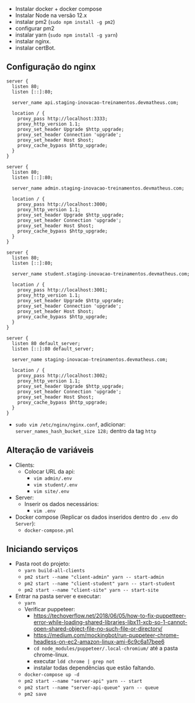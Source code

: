 - Instalar docker + docker compose
- Instalar Node na versão 12.x
- instalar pm2 (`sudo npm install -g pm2`)
- configurar pm2
- instalar yarn (`sudo npm install -g yarn`)
- instalar nginx.
- instalar certBot.

## Configuração do nginx

```nginx
server {
  listen 80;
  listen [::]:80;

  server_name api.staging-inovacao-treinamentos.devmatheus.com;

  location / {
    proxy_pass http://localhost:3333;
    proxy_http_version 1.1;
    proxy_set_header Upgrade $http_upgrade;
    proxy_set_header Connection 'upgrade';
    proxy_set_header Host $host;
    proxy_cache_bypass $http_upgrade;
  }
}

server {
  listen 80;
  listen [::]:80;

  server_name admin.staging-inovacao-treinamentos.devmatheus.com;

  location / {
    proxy_pass http://localhost:3000;
    proxy_http_version 1.1;
    proxy_set_header Upgrade $http_upgrade;
    proxy_set_header Connection 'upgrade';
    proxy_set_header Host $host;
    proxy_cache_bypass $http_upgrade;
  }
}

server {
  listen 80;
  listen [::]:80;

  server_name student.staging-inovacao-treinamentos.devmatheus.com;

  location / {
    proxy_pass http://localhost:3001;
    proxy_http_version 1.1;
    proxy_set_header Upgrade $http_upgrade;
    proxy_set_header Connection 'upgrade';
    proxy_set_header Host $host;
    proxy_cache_bypass $http_upgrade;
  }
}

server {
  listen 80 default_server;
  listen [::]:80 default_server;

  server_name staging-inovacao-treinamentos.devmatheus.com;

  location / {
    proxy_pass http://localhost:3002;
    proxy_http_version 1.1;
    proxy_set_header Upgrade $http_upgrade;
    proxy_set_header Connection 'upgrade';
    proxy_set_header Host $host;
    proxy_cache_bypass $http_upgrade;
  }
}
```

- `sudo vim /etc/nginx/nginx.conf`, adicionar: `server_names_hash_bucket_size 128;` dentro da tag `http`

## Alteração de variáveis

- Clients:
  - Colocar URL da api:
    - `vim admin/.env`
    - `vim student/.env`
    - `vim site/.env`
- Server:
  - Inserir os dados necessários:
    - `vim .env`
- Docker compose (Replicar os dados inseridos dentro do `.env` do `Server`):
  - `docker-compose.yml`

## Iniciando serviços

- Pasta root do projeto:
  - `yarn build-all-clients`
  - `pm2 start --name "client-admin" yarn -- start-admin`
  - `pm2 start --name "client-student" yarn -- start-student`
  - `pm2 start --name "client-site" yarn -- start-site`
- Entrar na pasta server e executar:
  - `yarn`
  - Verificar puppeteer:
    - https://techoverflow.net/2018/06/05/how-to-fix-puppetteer-error-while-loading-shared-libraries-libx11-xcb-so-1-cannot-open-shared-object-file-no-such-file-or-directory/
    - https://medium.com/mockingbot/run-puppeteer-chrome-headless-on-ec2-amazon-linux-ami-6c9c6a17bee6
    - `cd node_modules/puppeteer/.local-chromium/` até a pasta chrome-linux.
    - executar `ldd chrome | grep not`
    - instalar todas dependências que estão faltando.
  - `docker-compose up -d`
  - `pm2 start --name "server-api" yarn -- start`
  - `pm2 start --name "server-api-queue" yarn -- queue`
  - `pm2 save`
